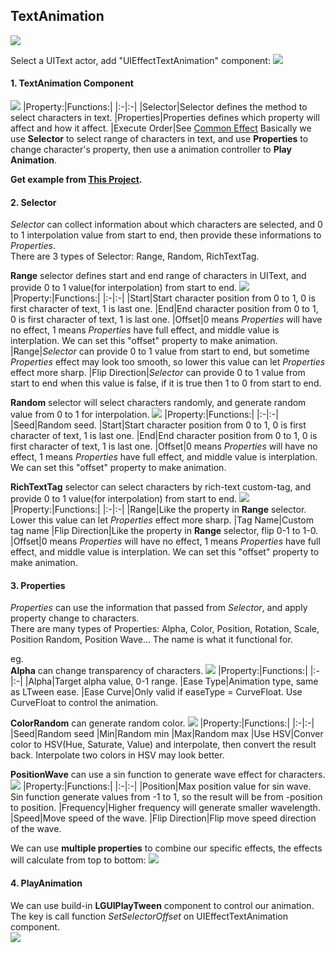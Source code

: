 ## TextAnimation
![](TextAnimation.gif)

Select a UIText actor, add "UIEffectTextAnimation" component:
![](1.png)

#### 1. TextAnimation Component
![](2.png)
|Property:|Functions:|
|:-|:-|
|Selector|Selector defines the method to select characters in text.
|Properties|Properties defines which property will affect and how it affect.
|Execute Order|See [Common Effect](../CommonEffect/index.md)
Basically we use **Selector** to select range of characters in text, and use **Properties** to change character's property, then use a animation controller to **Play Animation**.  

**Get example from [This Project](https://github.com/liufei2008/LGUI_Tutorial).**
  
#### 2. Selector
*Selector* can collect information about which characters are selected, and 0 to 1 interpolation value from start to end, then provide these informations to *Properties*.  
There are 3 types of Selector: Range, Random, RichTextTag.  

**Range** selector defines start and end range of characters in UIText, and provide 0 to 1 value(for interpolation) from start to end.
![](3.png)
|Property:|Functions:|
|:-|:-|
|Start|Start character position from 0 to 1, 0 is first character of text, 1 is last one.
|End|End character position from 0 to 1, 0 is first character of text, 1 is last one.
|Offset|0 means *Properties* will have no effect, 1 means *Properties* have full effect, and middle value is interplation. We can set this "offset" property to make animation.
|Range|*Selector* can provide 0 to 1 value from start to end, but sometime *Properties* effect may look too smooth, so lower this value can let *Properties* effect more sharp.
|Flip Direction|*Selector* can provide 0 to 1 value from start to end when this value is false, if it is true then 1 to 0 from start to end.  

**Random** selector will select characters randomly, and generate random value from 0 to 1 for interpolation.
![](4.png)
|Property:|Functions:|
|:-|:-|
|Seed|Random seed.
|Start|Start character position from 0 to 1, 0 is first character of text, 1 is last one.
|End|End character position from 0 to 1, 0 is first character of text, 1 is last one.
|Offset|0 means *Properties* will have no effect, 1 means *Properties* have full effect, and middle value is interplation. We can set this "offset" property to make animation.
  
**RichTextTag** selector can select characters by rich-text custom-tag, and provide 0 to 1 value(for interpolation) from start to end.
![](5.png)
|Property:|Functions:|
|:-|:-|
|Range|Like the property in **Range** selector. Lower this value can let *Properties* effect more sharp.
|Tag Name|Custom tag name
|Flip Direction|Like the property in **Range** selector, flip 0-1 to 1-0.
|Offset|0 means *Properties* will have no effect, 1 means *Properties* have full effect, and middle value is interplation. We can set this "offset" property to make animation.
  
#### 3. Properties
*Properties* can use the information that passed from *Selector*, and apply property change to characters.  
There are many types of Properties: Alpha, Color, Position, Rotation, Scale, Position Random, Position Wave... The name is what it functional for.  
  
eg.  
**Alpha** can change transparency of characters.
![](6.png)
|Property:|Functions:|
|:-|:-|
|Alpha|Target alpha value, 0-1 range.
|Ease Type|Animation type, same as LTween ease.
|Ease Curve|Only valid if easeType = CurveFloat. Use CurveFloat to control the animation.

**ColorRandom** can generate random color.
![](7.png)
|Property:|Functions:|
|:-|:-|
|Seed|Random seed
|Min|Random min
|Max|Random max
|Use HSV|Conver color to HSV(Hue, Saturate, Value) and interpolate, then convert the result back. Interpolate two colors in HSV may look better.

**PositionWave** can use a sin function to generate wave effect for characters.
![](8.png)
|Property:|Functions:|
|:-|:-|
|Position|Max position value for sin wave. Sin function generate values from -1 to 1, so the result will be from -position to position.
|Frequency|Higher frequency will generate smaller wavelength.
|Speed|Move speed of the wave.
|Flip Direction|Flip move speed direction of the wave.

We can use **multiple properties** to combine our specific effects, the effects will calculate from top to bottom:
![](9.png)


#### 4. PlayAnimation
We can use build-in **LGUIPlayTween** component to control our animation. The key is call function *SetSelectorOffset* on UIEffectTextAnimation component.  
![](10.png)
